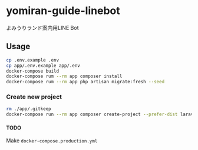 # yomiran-guide-linebot

よみうりランド案内用LINE Bot

## Usage

```sh
cp .env.example .env
cp app/.env.example app/.env
docker-compose build
docker-compose rum --rm app composer install
docker-compose rum --rm app php artisan migrate:fresh --seed
```

### Create new project

```sh
rm ./app/.gitkeep
docker-compose run --rm app composer create-project --prefer-dist laravel/laravel .
```

#### TODO

Make `docker-compose.production.yml`
